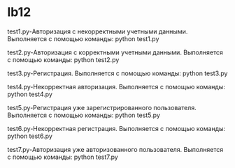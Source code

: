 # lb12
test1.py-Авторизация с некорректными учетными данными. Выполняется с помощью команды: python test1.py

test2.py-Авторизация с корректными учетными данными. Выполняется с помощью команды: python test2.py

test3.py-Регистрация. Выполняется с помощью команды: python test3.py

test4.py-Некорректная авторизация. Выполняется с помощью команды: python test4.py

test5.py-Регистрация уже зарегистрированного пользователя. Выполняется с помощью команды: python test5.py

test6.py-Некорректная регистрация. Выполняется с помощью команды: python test6.py

test7.py-Авторизация уже авторизованного пользователя. Выполняется с помощью команды: python test7.py

